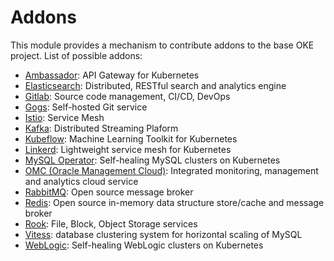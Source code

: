 [ambassador]: https://www.getambassador.io/
[elasticsearch]: https://www.elastic.co/products/elasticsearch
[gitlab]: https://about.gitlab.com/
[gogs]: https://gogs.io/
[istio]: https://istio.io/
[kafka]: https://kafka.apache.org/
[kubeflow]: https://www.kubeflow.org/
[linkerd]: https://linkerd.io/
[mysql]: https://github.com/oracle/mysql-operator
[omc]: https://docs.oracle.com/en/cloud/paas/management-cloud/index.html
[rabbitmq]: https://www.rabbitmq.com/
[redis]: https://redis.io/
[rook]: https://rook.io/
[vitess]: https://vitess.io/
[weblogic]: https://github.com/oracle/weblogic-kubernetes-operator

# Addons

This module provides a mechanism to contribute addons to the base OKE project. List of possible addons:

- [Ambassador][ambassador]: API Gateway for Kubernetes
- [Elasticsearch]: Distributed, RESTful search and analytics engine
- [Gitlab][gitlab]: Source code management, CI/CD, DevOps
- [Gogs][gogs]: Self-hosted Git service
- [Istio][istio]: Service Mesh
- [Kafka][kafka]: Distributed Streaming Plaform
- [Kubeflow][kubeflow]: Machine Learning Toolkit for Kubernetes
- [Linkerd][linkerd]: Lightweight service mesh for Kubernetes 
- [MySQL Operator][mysql]: Self-healing MySQL clusters on Kubernetes
- [OMC (Oracle Management Cloud)][omc]: Integrated monitoring, management and analytics cloud service
- [RabbitMQ]: Open source message broker
- [Redis]: Open source in-memory data structure store/cache and message broker
- [Rook]: File, Block, Object Storage services
- [Vitess][vitess]: database clustering system for horizontal scaling of MySQL 
- [WebLogic][weblogic]: Self-healing WebLogic clusters on Kubernetes
